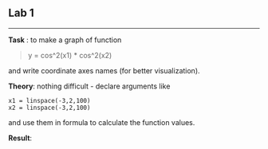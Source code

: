 ## Lab 1
---
**Task** : to make a graph of function 

> y = cos^2(x1) * cos^2(x2) 

and write coordinate axes names (for better visualization).

**Theory**: nothing difficult - declare arguments like
```
x1 = linspace(-3,2,100)
x2 = linspace(-3,2,100) 
```
and use them in formula to calculate the function values.

**Result**:

